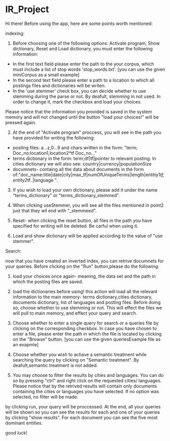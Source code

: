 # IR_Project

Hi there! Before using the app, here are some points worth mentioned:

indexing:

1. Before choosing one of the following options: Activate program, Show dictionary, Reset and Load dictionary, you must enter the
following information:
* In the first text field please enter the path to the your corpus, which must include a list of stop words 'stop_words.txt'.
[you can use the given miniCorpus as a small example]
* In the second text field please enter a path to a location to which all postings files and dictionaries will be writen.
* In the 'use stemmer' check box, you can decide whether to use stemming during the parse or not. By deafult, stemming in not used.
In order to change it, mark the checkbox and load your choices.

Please notice that the information you provided is saved in the system memory and will not changed until the button "load your choices!" 
will be pressed again.

2. At the end of "Activate program" proccess, you will see in the path you have provided for writing the following:
* posting files: a...z,0...9 and chars written in the form: "term; Doc_no:location1,location2*tf Doc_no..."
* terms dictionary in the form: term;df|tf|pointer to relevant posting. In cities dictionary we will also see: country|currency|populationSize
* documnets- containg all the data about documents in the form of:"doc_name:title|date|city|max_tf|numOfUniqueTerms|length|entitiy1*tf,entity2*tf..|language
".

3. If you wish to load your own dictionary, please add it under the name "terms_dictionary" or "terms_dictionary_stemmed".

4. When clicking useStemmer, you will see all the files mentioned in point2 just that they wll end with "_stemmeed".

5. Reset- when clicking the reset button, all files in the path you have specified for writing will be deleted. Be carful when using it.

6. Load and show dictionary will be applied according to the value of "use stemmer".

Search:

now that you have created an inverted index, you can retrive documnets for your queries.
Before clicking on the "Run" button,please do the following:

1. load your choices once again- meaning, the data set and the path in which the posting files are saved.

2. load the dictionaries before using! this action will load all the relevant information to the main memory- terms 
dictionary,cities dictionary, documents dictionary, list of languages and posting files. 
Before doing so, choose whether to use stemming or not. This will effect the files we will pull to main memory, and effect
your query and search.

3. Choose whether to enter a single query for search or a queries file by clicking on the corresponding checkbox.
In case you have chosen to enter a file, please enter the path in which the file is located by clicking on the "Browse" button.
[you can use the given queriesExample file as an exapmle]

4. Choose whether you wish to actiave a semantic treatment while searching the query by clicking on "Semantic treatment".
By deafult,semantic treatment is not added.

5. You may choose to filter the results by cities and languages. You can do so by pressing "ctrl" and right click on the requested
cities/ languages. Please notice that by the retrived results will contain only documents containing the cities or languages you have 
selected. If no option was selected, no filter will be made.

by clicking run, your query will be proccessed. 
At the end, all your queries will be shown so you can see the results for each and one of your queries 
by clicking "show results". For each document you can see the five most dominant entities.

good luck!

